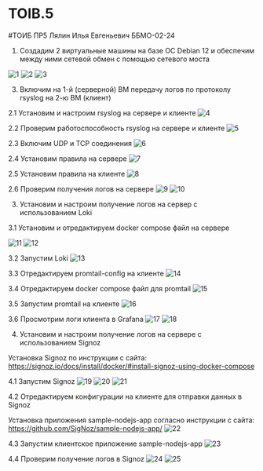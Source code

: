 # TOIB.5
#ТОИБ ПР5 Лялин Илья Евгеньевич ББМО-02-24

1. Создадим 2 виртуальные машины на базе ОС Debian 12 и обеспечим между ними сетевой обмен с помощью сетевого моста
   
![1](https://github.com/user-attachments/assets/3c41bd06-042a-4dc4-a0d7-b350b96dc6df) 
![2](https://github.com/user-attachments/assets/7b7ab619-55e7-4d9c-819b-52ade7e20643)
![3](https://github.com/user-attachments/assets/746f9ddf-9f51-4d62-ada6-1a95cff3f132)

3. Включим на 1-й (серверной) ВМ передачу логов по протоколу rsyslog на 2-ю ВМ (клиент)

2.1 Установим и настроим rsyslog на сервере и клиенте
![4](https://github.com/user-attachments/assets/e1aa6419-ce26-4b46-b2ab-61eeb7aa99ad)

2.2 Проверим работоспособность rsyslog на сервере и клиенте
![5](https://github.com/user-attachments/assets/b52ed807-2d92-4995-83c4-40885a1dfb98)

2.3 Включим UDP и TCP соединения
![6](https://github.com/user-attachments/assets/ca6f8ba3-3ab0-4deb-bab3-c801734feb7d)

2.4 Установим правила на сервере
![7](https://github.com/user-attachments/assets/dd3ca0d7-979d-4a8d-bee4-3ea829763a90)

2.5 Установим правила на клиенте
![8](https://github.com/user-attachments/assets/90d1e309-1235-4814-a205-007527de120c)

2.6 Проверим получения логов на сервере
![9](https://github.com/user-attachments/assets/79b00d4f-f7b9-438f-9d2c-5dd884574972)
![10](https://github.com/user-attachments/assets/68409845-7103-499a-bb7b-26c401099943)

3. Установим и настроим получение логов на сервер с использованием Loki

3.1 Установим и отредактируем docker compose файл на сервере

![11](https://github.com/user-attachments/assets/c4a07b6b-d165-4df0-b2a4-b6f1f7c7c131)
![12](https://github.com/user-attachments/assets/9fb83c38-f416-44c4-b373-b1c827c558bc)

3.2 Запустим Loki
![13](https://github.com/user-attachments/assets/48eab01d-290e-4354-bf1d-8d3b6454618f)

3.3 Отредактируем promtail-config на клиенте
![14](https://github.com/user-attachments/assets/4fca2571-37d3-495d-99fe-6ac05dae7f01)

3.4 Отредактируем docker compose файл для promtail
![15](https://github.com/user-attachments/assets/121789ff-601e-4af2-b0a0-1896d2a46fbc)

3.5 Запустим promtail на клиенте
![16](https://github.com/user-attachments/assets/26614af3-a02b-4192-9527-f25b4d4b2f5a)

3.6 Просмотрим логи клиента в Grafana
![17](https://github.com/user-attachments/assets/a4979d55-5cb3-4dfa-b7d6-9c60d159a1d8)
![18](https://github.com/user-attachments/assets/390cc88f-4801-468d-a4a9-537f25a268f9)

4. Установим и настроим получение логов на сервере с использованием Signoz

Установка Signoz по инструкции с сайта: https://signoz.io/docs/install/docker/#install-signoz-using-docker-compose

4.1 Запустим Signoz
![19](https://github.com/user-attachments/assets/785dabad-076e-4ba3-ba99-e427fec49c6c)
![20](https://github.com/user-attachments/assets/7713db8f-b79a-401f-b756-07b9517be68c)
![21](https://github.com/user-attachments/assets/8a8e5388-e511-46c1-b8c3-944a43918b15)

4.2 Отредактируем конфигурации на клиенте для отправки данных в Signoz

Установка приложения sample-nodejs-app согласно инструкции с сайта: https://github.com/SigNoz/sample-nodejs-app/
![22](https://github.com/user-attachments/assets/e14be99b-0826-47ea-9168-85730e785f70)

4.3 Запустим клиентское приложение sample-nodejs-app
![23](https://github.com/user-attachments/assets/c6e06859-5be8-47cf-a554-1c980dac5cf6)

4.4 Проверим получение логов в Signoz
![24](https://github.com/user-attachments/assets/27702be0-cd1b-46bb-9281-955de2d030c9)
![25](https://github.com/user-attachments/assets/b0daf070-e559-48a2-98a5-0fb5f13383bc)





